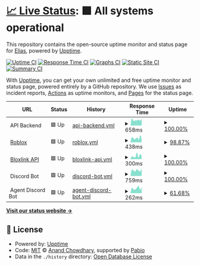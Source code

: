 # [📈 Live Status](https://EliasMET.github.io/sdhs-monitoring): <!--live status--> **🟩 All systems operational**

This repository contains the open-source uptime monitor and status page for [Elias](https://EliasMET.github.io/sdhs-monitoring), powered by [Upptime](https://github.com/upptime/upptime).

[![Uptime CI](https://github.com/EliasMET/sdhs-monitoring/workflows/Uptime%20CI/badge.svg)](https://github.com/EliasMET/sdhs-monitoring/actions?query=workflow%3A%22Uptime+CI%22)
[![Response Time CI](https://github.com/EliasMET/sdhs-monitoring/workflows/Response%20Time%20CI/badge.svg)](https://github.com/EliasMET/sdhs-monitoring/actions?query=workflow%3A%22Response+Time+CI%22)
[![Graphs CI](https://github.com/EliasMET/sdhs-monitoring/workflows/Graphs%20CI/badge.svg)](https://github.com/EliasMET/sdhs-monitoring/actions?query=workflow%3A%22Graphs+CI%22)
[![Static Site CI](https://github.com/EliasMET/sdhs-monitoring/workflows/Static%20Site%20CI/badge.svg)](https://github.com/EliasMET/sdhs-monitoring/actions?query=workflow%3A%22Static+Site+CI%22)
[![Summary CI](https://github.com/EliasMET/sdhs-monitoring/workflows/Summary%20CI/badge.svg)](https://github.com/EliasMET/sdhs-monitoring/actions?query=workflow%3A%22Summary+CI%22)

With [Upptime](https://upptime.js.org), you can get your own unlimited and free uptime monitor and status page, powered entirely by a GitHub repository. We use [Issues](https://github.com/EliasMET/sdhs-monitoring/issues) as incident reports, [Actions](https://github.com/EliasMET/sdhs-monitoring/actions) as uptime monitors, and [Pages](https://EliasMET.github.io/sdhs-monitoring) for the status page.

<!--start: status pages-->
<!-- This summary is generated by Upptime (https://github.com/upptime/upptime) -->
<!-- Do not edit this manually, your changes will be overwritten -->
<!-- prettier-ignore -->
| URL | Status | History | Response Time | Uptime |
| --- | ------ | ------- | ------------- | ------ |
| <img alt="" src="https://icons.duckduckgo.com/ip3/null.ico" height="13"> API Backend | 🟩 Up | [api-backend.yml](https://github.com/EliasMET/sdhs-monitoring/commits/HEAD/history/api-backend.yml) | <details><summary><img alt="Response time graph" src="./graphs/api-backend/response-time-week.png" height="20"> 658ms</summary><br><a href="https://EliasMET.github.io/sdhs-monitoring/history/api-backend"><img alt="Response time 1197" src="https://img.shields.io/endpoint?url=https%3A%2F%2Fraw.githubusercontent.com%2FEliasMET%2Fsdhs-monitoring%2FHEAD%2Fapi%2Fapi-backend%2Fresponse-time.json"></a><br><a href="https://EliasMET.github.io/sdhs-monitoring/history/api-backend"><img alt="24-hour response time 758" src="https://img.shields.io/endpoint?url=https%3A%2F%2Fraw.githubusercontent.com%2FEliasMET%2Fsdhs-monitoring%2FHEAD%2Fapi%2Fapi-backend%2Fresponse-time-day.json"></a><br><a href="https://EliasMET.github.io/sdhs-monitoring/history/api-backend"><img alt="7-day response time 658" src="https://img.shields.io/endpoint?url=https%3A%2F%2Fraw.githubusercontent.com%2FEliasMET%2Fsdhs-monitoring%2FHEAD%2Fapi%2Fapi-backend%2Fresponse-time-week.json"></a><br><a href="https://EliasMET.github.io/sdhs-monitoring/history/api-backend"><img alt="30-day response time 1197" src="https://img.shields.io/endpoint?url=https%3A%2F%2Fraw.githubusercontent.com%2FEliasMET%2Fsdhs-monitoring%2FHEAD%2Fapi%2Fapi-backend%2Fresponse-time-month.json"></a><br><a href="https://EliasMET.github.io/sdhs-monitoring/history/api-backend"><img alt="1-year response time 1197" src="https://img.shields.io/endpoint?url=https%3A%2F%2Fraw.githubusercontent.com%2FEliasMET%2Fsdhs-monitoring%2FHEAD%2Fapi%2Fapi-backend%2Fresponse-time-year.json"></a></details> | <details><summary><a href="https://EliasMET.github.io/sdhs-monitoring/history/api-backend">100.00%</a></summary><a href="https://EliasMET.github.io/sdhs-monitoring/history/api-backend"><img alt="All-time uptime 99.83%" src="https://img.shields.io/endpoint?url=https%3A%2F%2Fraw.githubusercontent.com%2FEliasMET%2Fsdhs-monitoring%2FHEAD%2Fapi%2Fapi-backend%2Fuptime.json"></a><br><a href="https://EliasMET.github.io/sdhs-monitoring/history/api-backend"><img alt="24-hour uptime 100.00%" src="https://img.shields.io/endpoint?url=https%3A%2F%2Fraw.githubusercontent.com%2FEliasMET%2Fsdhs-monitoring%2FHEAD%2Fapi%2Fapi-backend%2Fuptime-day.json"></a><br><a href="https://EliasMET.github.io/sdhs-monitoring/history/api-backend"><img alt="7-day uptime 100.00%" src="https://img.shields.io/endpoint?url=https%3A%2F%2Fraw.githubusercontent.com%2FEliasMET%2Fsdhs-monitoring%2FHEAD%2Fapi%2Fapi-backend%2Fuptime-week.json"></a><br><a href="https://EliasMET.github.io/sdhs-monitoring/history/api-backend"><img alt="30-day uptime 99.83%" src="https://img.shields.io/endpoint?url=https%3A%2F%2Fraw.githubusercontent.com%2FEliasMET%2Fsdhs-monitoring%2FHEAD%2Fapi%2Fapi-backend%2Fuptime-month.json"></a><br><a href="https://EliasMET.github.io/sdhs-monitoring/history/api-backend"><img alt="1-year uptime 99.83%" src="https://img.shields.io/endpoint?url=https%3A%2F%2Fraw.githubusercontent.com%2FEliasMET%2Fsdhs-monitoring%2FHEAD%2Fapi%2Fapi-backend%2Fuptime-year.json"></a></details>
| <img alt="" src="https://icons.duckduckgo.com/ip3/roblox.com.ico" height="13"> [Roblox](https://roblox.com) | 🟩 Up | [roblox.yml](https://github.com/EliasMET/sdhs-monitoring/commits/HEAD/history/roblox.yml) | <details><summary><img alt="Response time graph" src="./graphs/roblox/response-time-week.png" height="20"> 438ms</summary><br><a href="https://EliasMET.github.io/sdhs-monitoring/history/roblox"><img alt="Response time 413" src="https://img.shields.io/endpoint?url=https%3A%2F%2Fraw.githubusercontent.com%2FEliasMET%2Fsdhs-monitoring%2FHEAD%2Fapi%2Froblox%2Fresponse-time.json"></a><br><a href="https://EliasMET.github.io/sdhs-monitoring/history/roblox"><img alt="24-hour response time 306" src="https://img.shields.io/endpoint?url=https%3A%2F%2Fraw.githubusercontent.com%2FEliasMET%2Fsdhs-monitoring%2FHEAD%2Fapi%2Froblox%2Fresponse-time-day.json"></a><br><a href="https://EliasMET.github.io/sdhs-monitoring/history/roblox"><img alt="7-day response time 438" src="https://img.shields.io/endpoint?url=https%3A%2F%2Fraw.githubusercontent.com%2FEliasMET%2Fsdhs-monitoring%2FHEAD%2Fapi%2Froblox%2Fresponse-time-week.json"></a><br><a href="https://EliasMET.github.io/sdhs-monitoring/history/roblox"><img alt="30-day response time 413" src="https://img.shields.io/endpoint?url=https%3A%2F%2Fraw.githubusercontent.com%2FEliasMET%2Fsdhs-monitoring%2FHEAD%2Fapi%2Froblox%2Fresponse-time-month.json"></a><br><a href="https://EliasMET.github.io/sdhs-monitoring/history/roblox"><img alt="1-year response time 413" src="https://img.shields.io/endpoint?url=https%3A%2F%2Fraw.githubusercontent.com%2FEliasMET%2Fsdhs-monitoring%2FHEAD%2Fapi%2Froblox%2Fresponse-time-year.json"></a></details> | <details><summary><a href="https://EliasMET.github.io/sdhs-monitoring/history/roblox">98.87%</a></summary><a href="https://EliasMET.github.io/sdhs-monitoring/history/roblox"><img alt="All-time uptime 99.71%" src="https://img.shields.io/endpoint?url=https%3A%2F%2Fraw.githubusercontent.com%2FEliasMET%2Fsdhs-monitoring%2FHEAD%2Fapi%2Froblox%2Fuptime.json"></a><br><a href="https://EliasMET.github.io/sdhs-monitoring/history/roblox"><img alt="24-hour uptime 100.00%" src="https://img.shields.io/endpoint?url=https%3A%2F%2Fraw.githubusercontent.com%2FEliasMET%2Fsdhs-monitoring%2FHEAD%2Fapi%2Froblox%2Fuptime-day.json"></a><br><a href="https://EliasMET.github.io/sdhs-monitoring/history/roblox"><img alt="7-day uptime 98.87%" src="https://img.shields.io/endpoint?url=https%3A%2F%2Fraw.githubusercontent.com%2FEliasMET%2Fsdhs-monitoring%2FHEAD%2Fapi%2Froblox%2Fuptime-week.json"></a><br><a href="https://EliasMET.github.io/sdhs-monitoring/history/roblox"><img alt="30-day uptime 99.71%" src="https://img.shields.io/endpoint?url=https%3A%2F%2Fraw.githubusercontent.com%2FEliasMET%2Fsdhs-monitoring%2FHEAD%2Fapi%2Froblox%2Fuptime-month.json"></a><br><a href="https://EliasMET.github.io/sdhs-monitoring/history/roblox"><img alt="1-year uptime 99.71%" src="https://img.shields.io/endpoint?url=https%3A%2F%2Fraw.githubusercontent.com%2FEliasMET%2Fsdhs-monitoring%2FHEAD%2Fapi%2Froblox%2Fuptime-year.json"></a></details>
| <img alt="" src="https://icons.duckduckgo.com/ip3/api.blox.link.ico" height="13"> [Bloxlink API](https://api.blox.link/v4) | 🟩 Up | [bloxlink-api.yml](https://github.com/EliasMET/sdhs-monitoring/commits/HEAD/history/bloxlink-api.yml) | <details><summary><img alt="Response time graph" src="./graphs/bloxlink-api/response-time-week.png" height="20"> 300ms</summary><br><a href="https://EliasMET.github.io/sdhs-monitoring/history/bloxlink-api"><img alt="Response time 220" src="https://img.shields.io/endpoint?url=https%3A%2F%2Fraw.githubusercontent.com%2FEliasMET%2Fsdhs-monitoring%2FHEAD%2Fapi%2Fbloxlink-api%2Fresponse-time.json"></a><br><a href="https://EliasMET.github.io/sdhs-monitoring/history/bloxlink-api"><img alt="24-hour response time 279" src="https://img.shields.io/endpoint?url=https%3A%2F%2Fraw.githubusercontent.com%2FEliasMET%2Fsdhs-monitoring%2FHEAD%2Fapi%2Fbloxlink-api%2Fresponse-time-day.json"></a><br><a href="https://EliasMET.github.io/sdhs-monitoring/history/bloxlink-api"><img alt="7-day response time 300" src="https://img.shields.io/endpoint?url=https%3A%2F%2Fraw.githubusercontent.com%2FEliasMET%2Fsdhs-monitoring%2FHEAD%2Fapi%2Fbloxlink-api%2Fresponse-time-week.json"></a><br><a href="https://EliasMET.github.io/sdhs-monitoring/history/bloxlink-api"><img alt="30-day response time 220" src="https://img.shields.io/endpoint?url=https%3A%2F%2Fraw.githubusercontent.com%2FEliasMET%2Fsdhs-monitoring%2FHEAD%2Fapi%2Fbloxlink-api%2Fresponse-time-month.json"></a><br><a href="https://EliasMET.github.io/sdhs-monitoring/history/bloxlink-api"><img alt="1-year response time 220" src="https://img.shields.io/endpoint?url=https%3A%2F%2Fraw.githubusercontent.com%2FEliasMET%2Fsdhs-monitoring%2FHEAD%2Fapi%2Fbloxlink-api%2Fresponse-time-year.json"></a></details> | <details><summary><a href="https://EliasMET.github.io/sdhs-monitoring/history/bloxlink-api">100.00%</a></summary><a href="https://EliasMET.github.io/sdhs-monitoring/history/bloxlink-api"><img alt="All-time uptime 99.05%" src="https://img.shields.io/endpoint?url=https%3A%2F%2Fraw.githubusercontent.com%2FEliasMET%2Fsdhs-monitoring%2FHEAD%2Fapi%2Fbloxlink-api%2Fuptime.json"></a><br><a href="https://EliasMET.github.io/sdhs-monitoring/history/bloxlink-api"><img alt="24-hour uptime 100.00%" src="https://img.shields.io/endpoint?url=https%3A%2F%2Fraw.githubusercontent.com%2FEliasMET%2Fsdhs-monitoring%2FHEAD%2Fapi%2Fbloxlink-api%2Fuptime-day.json"></a><br><a href="https://EliasMET.github.io/sdhs-monitoring/history/bloxlink-api"><img alt="7-day uptime 100.00%" src="https://img.shields.io/endpoint?url=https%3A%2F%2Fraw.githubusercontent.com%2FEliasMET%2Fsdhs-monitoring%2FHEAD%2Fapi%2Fbloxlink-api%2Fuptime-week.json"></a><br><a href="https://EliasMET.github.io/sdhs-monitoring/history/bloxlink-api"><img alt="30-day uptime 99.05%" src="https://img.shields.io/endpoint?url=https%3A%2F%2Fraw.githubusercontent.com%2FEliasMET%2Fsdhs-monitoring%2FHEAD%2Fapi%2Fbloxlink-api%2Fuptime-month.json"></a><br><a href="https://EliasMET.github.io/sdhs-monitoring/history/bloxlink-api"><img alt="1-year uptime 99.05%" src="https://img.shields.io/endpoint?url=https%3A%2F%2Fraw.githubusercontent.com%2FEliasMET%2Fsdhs-monitoring%2FHEAD%2Fapi%2Fbloxlink-api%2Fuptime-year.json"></a></details>
| <img alt="" src="https://icons.duckduckgo.com/ip3/null.ico" height="13"> Discord Bot | 🟩 Up | [discord-bot.yml](https://github.com/EliasMET/sdhs-monitoring/commits/HEAD/history/discord-bot.yml) | <details><summary><img alt="Response time graph" src="./graphs/discord-bot/response-time-week.png" height="20"> 759ms</summary><br><a href="https://EliasMET.github.io/sdhs-monitoring/history/discord-bot"><img alt="Response time 710" src="https://img.shields.io/endpoint?url=https%3A%2F%2Fraw.githubusercontent.com%2FEliasMET%2Fsdhs-monitoring%2FHEAD%2Fapi%2Fdiscord-bot%2Fresponse-time.json"></a><br><a href="https://EliasMET.github.io/sdhs-monitoring/history/discord-bot"><img alt="24-hour response time 988" src="https://img.shields.io/endpoint?url=https%3A%2F%2Fraw.githubusercontent.com%2FEliasMET%2Fsdhs-monitoring%2FHEAD%2Fapi%2Fdiscord-bot%2Fresponse-time-day.json"></a><br><a href="https://EliasMET.github.io/sdhs-monitoring/history/discord-bot"><img alt="7-day response time 759" src="https://img.shields.io/endpoint?url=https%3A%2F%2Fraw.githubusercontent.com%2FEliasMET%2Fsdhs-monitoring%2FHEAD%2Fapi%2Fdiscord-bot%2Fresponse-time-week.json"></a><br><a href="https://EliasMET.github.io/sdhs-monitoring/history/discord-bot"><img alt="30-day response time 710" src="https://img.shields.io/endpoint?url=https%3A%2F%2Fraw.githubusercontent.com%2FEliasMET%2Fsdhs-monitoring%2FHEAD%2Fapi%2Fdiscord-bot%2Fresponse-time-month.json"></a><br><a href="https://EliasMET.github.io/sdhs-monitoring/history/discord-bot"><img alt="1-year response time 710" src="https://img.shields.io/endpoint?url=https%3A%2F%2Fraw.githubusercontent.com%2FEliasMET%2Fsdhs-monitoring%2FHEAD%2Fapi%2Fdiscord-bot%2Fresponse-time-year.json"></a></details> | <details><summary><a href="https://EliasMET.github.io/sdhs-monitoring/history/discord-bot">100.00%</a></summary><a href="https://EliasMET.github.io/sdhs-monitoring/history/discord-bot"><img alt="All-time uptime 99.70%" src="https://img.shields.io/endpoint?url=https%3A%2F%2Fraw.githubusercontent.com%2FEliasMET%2Fsdhs-monitoring%2FHEAD%2Fapi%2Fdiscord-bot%2Fuptime.json"></a><br><a href="https://EliasMET.github.io/sdhs-monitoring/history/discord-bot"><img alt="24-hour uptime 100.00%" src="https://img.shields.io/endpoint?url=https%3A%2F%2Fraw.githubusercontent.com%2FEliasMET%2Fsdhs-monitoring%2FHEAD%2Fapi%2Fdiscord-bot%2Fuptime-day.json"></a><br><a href="https://EliasMET.github.io/sdhs-monitoring/history/discord-bot"><img alt="7-day uptime 100.00%" src="https://img.shields.io/endpoint?url=https%3A%2F%2Fraw.githubusercontent.com%2FEliasMET%2Fsdhs-monitoring%2FHEAD%2Fapi%2Fdiscord-bot%2Fuptime-week.json"></a><br><a href="https://EliasMET.github.io/sdhs-monitoring/history/discord-bot"><img alt="30-day uptime 99.70%" src="https://img.shields.io/endpoint?url=https%3A%2F%2Fraw.githubusercontent.com%2FEliasMET%2Fsdhs-monitoring%2FHEAD%2Fapi%2Fdiscord-bot%2Fuptime-month.json"></a><br><a href="https://EliasMET.github.io/sdhs-monitoring/history/discord-bot"><img alt="1-year uptime 99.70%" src="https://img.shields.io/endpoint?url=https%3A%2F%2Fraw.githubusercontent.com%2FEliasMET%2Fsdhs-monitoring%2FHEAD%2Fapi%2Fdiscord-bot%2Fuptime-year.json"></a></details>
| <img alt="" src="https://icons.duckduckgo.com/ip3/null.ico" height="13"> Agent Discord Bot | 🟩 Up | [agent-discord-bot.yml](https://github.com/EliasMET/sdhs-monitoring/commits/HEAD/history/agent-discord-bot.yml) | <details><summary><img alt="Response time graph" src="./graphs/agent-discord-bot/response-time-week.png" height="20"> 262ms</summary><br><a href="https://EliasMET.github.io/sdhs-monitoring/history/agent-discord-bot"><img alt="Response time 223" src="https://img.shields.io/endpoint?url=https%3A%2F%2Fraw.githubusercontent.com%2FEliasMET%2Fsdhs-monitoring%2FHEAD%2Fapi%2Fagent-discord-bot%2Fresponse-time.json"></a><br><a href="https://EliasMET.github.io/sdhs-monitoring/history/agent-discord-bot"><img alt="24-hour response time 314" src="https://img.shields.io/endpoint?url=https%3A%2F%2Fraw.githubusercontent.com%2FEliasMET%2Fsdhs-monitoring%2FHEAD%2Fapi%2Fagent-discord-bot%2Fresponse-time-day.json"></a><br><a href="https://EliasMET.github.io/sdhs-monitoring/history/agent-discord-bot"><img alt="7-day response time 262" src="https://img.shields.io/endpoint?url=https%3A%2F%2Fraw.githubusercontent.com%2FEliasMET%2Fsdhs-monitoring%2FHEAD%2Fapi%2Fagent-discord-bot%2Fresponse-time-week.json"></a><br><a href="https://EliasMET.github.io/sdhs-monitoring/history/agent-discord-bot"><img alt="30-day response time 223" src="https://img.shields.io/endpoint?url=https%3A%2F%2Fraw.githubusercontent.com%2FEliasMET%2Fsdhs-monitoring%2FHEAD%2Fapi%2Fagent-discord-bot%2Fresponse-time-month.json"></a><br><a href="https://EliasMET.github.io/sdhs-monitoring/history/agent-discord-bot"><img alt="1-year response time 223" src="https://img.shields.io/endpoint?url=https%3A%2F%2Fraw.githubusercontent.com%2FEliasMET%2Fsdhs-monitoring%2FHEAD%2Fapi%2Fagent-discord-bot%2Fresponse-time-year.json"></a></details> | <details><summary><a href="https://EliasMET.github.io/sdhs-monitoring/history/agent-discord-bot">61.68%</a></summary><a href="https://EliasMET.github.io/sdhs-monitoring/history/agent-discord-bot"><img alt="All-time uptime 90.13%" src="https://img.shields.io/endpoint?url=https%3A%2F%2Fraw.githubusercontent.com%2FEliasMET%2Fsdhs-monitoring%2FHEAD%2Fapi%2Fagent-discord-bot%2Fuptime.json"></a><br><a href="https://EliasMET.github.io/sdhs-monitoring/history/agent-discord-bot"><img alt="24-hour uptime 0.00%" src="https://img.shields.io/endpoint?url=https%3A%2F%2Fraw.githubusercontent.com%2FEliasMET%2Fsdhs-monitoring%2FHEAD%2Fapi%2Fagent-discord-bot%2Fuptime-day.json"></a><br><a href="https://EliasMET.github.io/sdhs-monitoring/history/agent-discord-bot"><img alt="7-day uptime 61.68%" src="https://img.shields.io/endpoint?url=https%3A%2F%2Fraw.githubusercontent.com%2FEliasMET%2Fsdhs-monitoring%2FHEAD%2Fapi%2Fagent-discord-bot%2Fuptime-week.json"></a><br><a href="https://EliasMET.github.io/sdhs-monitoring/history/agent-discord-bot"><img alt="30-day uptime 90.13%" src="https://img.shields.io/endpoint?url=https%3A%2F%2Fraw.githubusercontent.com%2FEliasMET%2Fsdhs-monitoring%2FHEAD%2Fapi%2Fagent-discord-bot%2Fuptime-month.json"></a><br><a href="https://EliasMET.github.io/sdhs-monitoring/history/agent-discord-bot"><img alt="1-year uptime 90.13%" src="https://img.shields.io/endpoint?url=https%3A%2F%2Fraw.githubusercontent.com%2FEliasMET%2Fsdhs-monitoring%2FHEAD%2Fapi%2Fagent-discord-bot%2Fuptime-year.json"></a></details>

<!--end: status pages-->

[**Visit our status website →**](https://EliasMET.github.io/sdhs-monitoring)

## 📄 License

- Powered by: [Upptime](https://github.com/upptime/upptime)
- Code: [MIT](./LICENSE) © [Anand Chowdhary](https://anandchowdhary.com), supported by [Pabio](https://pabio.com)
- Data in the `./history` directory: [Open Database License](https://opendatacommons.org/licenses/odbl/1-0/)
